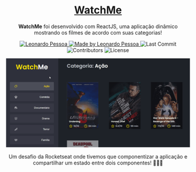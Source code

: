 <h1 align="center">
  <a href="">
    WatchMe
  </a>
</h1>

<p align="center"><b>WatchMe</b> foi desenvolvido com ReactJS, uma aplicação dinâmico mostrando os filmes de acordo com suas categorias!</p>

<p align="center">
   <a href="https://www.linkedin.com/in/leonardo-pessoa-5733121b5/">
      <img alt="Leonardo Pessoa" src="https://img.shields.io/badge/-Leonardo Pessoa-4e5acf?style=flat&logo=Linkedin&logoColor=white" />
   </a>
  
  <a href="https://github.com/LeonardoPess">
    <img alt="Made by Leonardo Pessoa" src="https://img.shields.io/badge/made%20by-Leonardo%20Pessoa-5965e0">
  </a>

  <img alt="Last Commit" src="https://img.shields.io/github/last-commit/LeonardoPess/watchme?color=rgb(89,101,224)%22">

  <img alt="Contributors" src="https://img.shields.io/github/contributors/LeonardoPess/watchme?color=rgb(89,101,224)">

  <img alt="License" src="https://img.shields.io/badge/license-MIT-%2304D361?color=rgb(89,101,224)">
</p>

<p align="center">
  <img src="animate.gif">
</p>

<p align="center">Um desafio da Rocketseat onde tivemos que componentizar a aplicação e compartilhar um estado entre dois componentes! 🚀🚀🚀</p>
